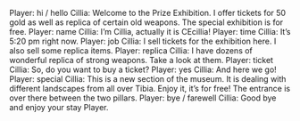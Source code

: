Player: hi / hello
Cillia: Welcome to the Prize Exhibition. I offer tickets for 50 gold as well as replica of certain old weapons. The special exhibition is for free.
Player: name
Cillia: I’m Cillia, actually it is CEcillia!
Player: time
Cillia: It’s 5:20 pm right now.
Player: job
Cillia: I sell tickets for the exhibition here. I also sell some replica items.
Player: replica
Cillia: I have dozens of wonderful replica of strong weapons. Take a look at them.
Player: ticket
Cillia: So, do you want to buy a ticket?
Player: yes
Cillia: And here we go!
Player: special
Cillia: This is a new section of the museum. It is dealing with different landscapes from all over Tibia. Enjoy it, it’s for free! The entrance is over there between the two pillars.
Player: bye / farewell
Cillia: Good bye and enjoy your stay Player.